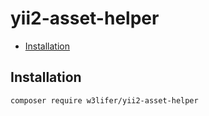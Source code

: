# yii2-asset-helper

- [Installation](#installation)

## Installation

``` sh
composer require w3lifer/yii2-asset-helper
```
